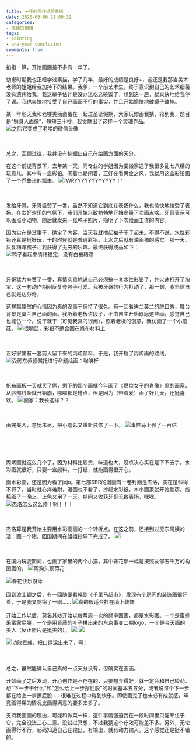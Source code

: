 ```yaml
---
title: 一年的闯作经验总结 
date: 2020-06-06 21:00:32
categories:
- 随便白相相
tags: 
- painting
- one-year conclusion
comments: true
---
```


掐指一算，开始画画差不多有一年了。

幼崽时期我也正经学过素描，学了几年，最好的成绩是良好+，这还是我那当美术老师的姐姐给我加持下的结果。我爹，一个前艺术生，终于意识到自己的艺术细菌没有遗传给我，我这辈子估计是没办法吃这碗饭了，想到这一层，就爽快地给我停了课。我也爽快地接受了自己画画不行的事实，并且开始愉快地破罐子破摔。

某一年冬天我和老喽美丽卤蛋在一起过圣诞假期，大家玩你画我猜，轮到我，题目是“狮身人面像”，短短三十秒，我贡献出了这样一个灵魂作品。
![](<https://tva1.sinaimg.cn/large/007S8ZIlgy1gfjgo49i51j30v60tljsw.jpg>"之后它变成了老喽的微信头像")

<br/><br/>总之，回顾过往，我并没有挖掘出自己在绘画方面的天分。

在这个前提背景下，去年某一天，同专业的学姐因为要搬家送了我很多乱七八糟的玩意儿，其中有一盒彩铅。闲着也是闲着，正好在看黄金之风，我就用这盒彩铅画了一个乔鲁诺的瓢虫。
![](<https://tva1.sinaimg.cn/large/007S8ZIlgy1gfjgzinmd0j30u0140hdt.jpg>"'WRYYYYYYYYYYYY！'")


<br/><br/>发给牙哥，牙哥盛赞了一番，虽然不知道它到底在表扬什么，我也愉快地接受了表扬。在友好欢乐的气氛下，我们开始兴致勃勃地开始商量下次画点啥。牙哥表示可以画点小动物，随后就发来一张鸭子照片，指明了下次绘画工作的内容。

因为实在是没事干，确定了内容，当天我就撸起袖子干了起来。不得不说，水性彩铅还真是挺好玩，干的时候就是普通彩铅，上水之后就有油画棒的感觉。那一天，反复糟蹋鸭子让我获得了无穷的乐趣。最终获得成品如下：
![](<https://tva1.sinaimg.cn/large/007S8ZIlgy1gfjhdid7atj30u014041d.jpg>"鸭子看起来情绪稳定，没有白被糟蹋") 

<br/><br/>牙哥猛力夸赞了一番，真情实意地说自己必须搞一套水性彩铅了，并火速打开了淘宝，这一套动作期间反复夸鸭子可爱。我被牙哥的行为打动了，那一刻，我坚信自己就是达芬奇。

这样飘飘然的心情因为真的没事干保持了很久。有一回看迪兰莫兰的脱口秀，舞台背景是莫兰自己画的画。我听着老板讲段子，不由自主开始琢磨这些画，感觉自己也能仿一个。说干就干（可见我真的很闲），照着老板的创意，我仿画了一个小蘑菇。
![](<https://tva1.sinaimg.cn/large/007S8ZIlgy1gfjhupkzwwj30u0140n2k.jpg> "很明显，彩铅不适合画在帆布材料上")

<br/><br/>
正好家里有一套前人留下来的丙烯颜料，于是，我开启了丙烯画的路线。
![](<https://tva1.sinaimg.cn/large/007S8ZIlgy1gfji8blji4j30u0140ak4.jpg> "受房东叔叔嘱托进行命题绘画：咖啡杯") 

<br/><br/>
帆布画板一买就买了俩，剩下的那个画框今年画了《燃烧女子的肖像》里的画家。从脸部线条就开始崩，哪哪都是槽点，但是因为（带着爱）画了好几天，还挺喜欢。
![](<https://tva1.sinaimg.cn/large/007S8ZIlgy1gfjibiejtij30u01404qq.jpg> "画家：我长这样？？")

<br/><br/>
画完美人，意犹未尽，把小蘑菇又重新装修了一下。
![](<https://tva1.sinaimg.cn/large/007S8ZIlgy1gfjigcf9gzj30u01404qr.jpg> "毒性马上强了一百倍")

<br/><br/>
<br/><br/>
丙烯画就这么几个了，因为材料比较贵，味道也大，没点决心实在是下不去手。水彩画就很好，只要一盒颜料，一打纸，就能画得很开心。

画水彩画，还是因为看了jojo。第七部SBR的漫画有一卷封面是杰洛，实在是帅得不行了，当时就心痒难耐，漫画也不看了，抄起水彩纸，本小画家就开始剽窃。线稿画了一晚上，上色又用了一天。期间又收获牙哥无数表扬，嘿嘿。
![](<https://tva1.sinaimg.cn/large/007S8ZIlgy1gfkbpe7q63j30u01404qq.jpg> "杰洛怎么这么帅！啊！！！")

<br/><br/>
杰洛算是我开始主要用水彩画画的一个转折点。在这之前，还接到过房东阿姨的活：画一个猪。回国期间在姐姐指导下完成了。
![](<https://tva1.sinaimg.cn/large/007S8ZIlgy1gfkbph5jd7j31400u0b2a.jpg>)

<br/><br/>
在国内玩耍期间，也画了家里的两个小猫，其中春花那一幅是按照友邻五千万的构图画的。
![](<https://tva1.sinaimg.cn/large/007S8ZIlgy1gfjiyiehr1j31410u0hdu.jpg> "阿狗头顶荷花")

![](<https://tva1.sinaimg.cn/large/007S8ZIlgy1gfjiylk6j9j30u01407wj.jpg> "春花快乐游泳")
<br/><br/>
回到波士顿之后，有一回随便看韩剧《千里马超市》，发现有个房间的装饰画很好看，于是我又剽窃了一刚……
![](<https://tva1.sinaimg.cn/large/007S8ZIlgy1gfkbpk6s4pj31400u0x6p.jpg> "真的很适合挂在墙上装饰")
<br/><br/>
开始工作以后，莫名其妙开始以每两周一次的频率画画，都是水彩画。一个是蜜蜂采蜜露屁股，一个是用肾蕨的叶子拼出来的东京事变二期logo，一个是今天画的美人（反正照片是挺美的）。
![](<https://tva1.sinaimg.cn/large/007S8ZIlgy1gfkbpky2edj30u00min30.jpg>)
![](<https://tva1.sinaimg.cn/large/007S8ZIlgy1gfjjfy379jj30u0140npf.jpg>)

![](<https://tva1.sinaimg.cn/large/007S8ZIlgy1gfkbpnnykbj30u01407wi.jpg> "功败垂成，把口绿涂出来了，啊！")
<br/><br/>
<br/><br/>
总之，虽然能确认自己真的一点天分没有，但确实在画画。

开始画了之后发现，开心创作是不存在的，只要想弄得好，就一定会和自己较劲。想"下一步干什么"和"怎么给上一步擦屁股"的时间基本五五分，或者说每个下一步都在给上一步擦屁股……很难在过程中得到快乐。即使画完了也未必有成就感，毕竟画得屎的情况比画得满意的要多太多了。

支持我画画的理由，可能和做菜一样，这件事情强迫我在一段时间里只能专注于它，完全没法三心二意。没试过冥想，不过我猜这个疗效可能差不多。另外，无论画得行不行，起码知道自己在输出，有输出，就有动力输入。这个感觉还是挺不错的。